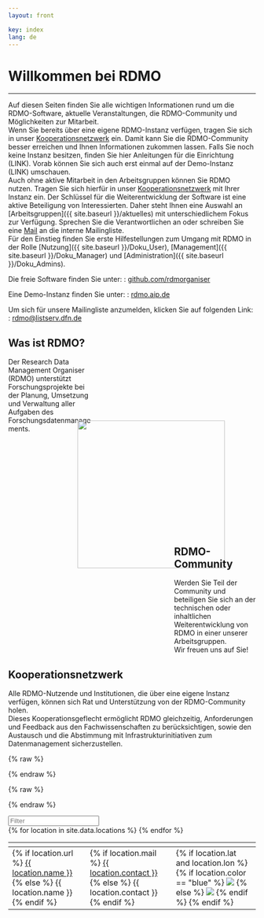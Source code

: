```yaml
---
layout: front

key: index
lang: de
---
```



# Willkommen bei RDMO
<hr>

Auf diesen Seiten finden Sie alle wichtigen Informationen rund um die RDMO-Software, aktuelle Veranstaltungen, die RDMO-Community und Möglichkeiten zur Mitarbeit. <br/>
Wenn Sie bereits über eine eigene RDMO-Instanz verfügen, tragen Sie sich in unser [Kooperationsnetzwerk]({{site.baseurl}}/index) ein. Damit kann Sie die RDMO-Community besser erreichen und Ihnen Informationen zukommen lassen.  Falls Sie noch keine Instanz besitzen, finden Sie hier Anleitungen für die Einrichtung (LINK). Vorab können Sie sich auch erst einmal auf der Demo-Instanz (LINK) umschauen.<br/>
Auch ohne aktive Mitarbeit in den Arbeitsgruppen können Sie RDMO nutzen. Tragen Sie sich hierfür in unser [Kooperationsnetzwerk]({{site.baseurl}}/index) mit Ihrer Instanz ein.
Der Schlüssel für die Weiterentwicklung der Software ist eine aktive Beteiligung von Interessierten. Daher steht Ihnen eine Auswahl an [Arbeitsgruppen]({{ site.baseurl }}/aktuelles) mit unterschiedlichem Fokus zur Verfügung. Sprechen Sie die Verantwortlichen an oder schreiben Sie eine <a href="mailto:rdmo-contact@listserv.dfn.de">Mail</a> an die interne Mailingliste.<br/>
Für den Einstieg finden Sie erste Hilfestellungen zum Umgang mit RDMO in der Rolle [Nutzung]({{ site.baseurl }}/Doku_User), [Management]({{ site.baseurl }}/Doku_Manager) und [Administration]({{ site.baseurl }}/Doku_Admins).<br/>

Die freie Software finden Sie unter:
: [github.com/rdmorganiser](https://github.com/rdmorganiser)

Eine Demo-Instanz finden Sie unter:
: [rdmo.aip.de](https://rdmo.aip.de)

Um sich für unsere Mailingliste anzumelden, klicken Sie auf folgenden Link:
: [rdmo@listserv.dfn.de](https://www.listserv.dfn.de/sympa/info/rdmo)


<div style="width: 35%;margin-top: 1%;">
<h2>Was ist RDMO?</h2>
Der Research Data Management Organiser (RDMO) unterstützt Forschungsprojekte bei der Planung, Umsetzung und Verwaltung aller Aufgaben des Forschungsdatenmanagements.
</div>

<div style=" margin-left:28%;margin-top: -5%;">
<img src="./img/3.Möglichkeit.PNG" style="width: 300px;"/>
</div>

<div style="width: 33%; margin-left:67%;margin-top: -15%;">
<h2>RDMO-Community</h2>
Werden Sie Teil der Community und beteiligen Sie sich an der technischen oder inhaltlichen Weiterentwicklung von RDMO in einer unserer Arbeitsgruppen.<br/>
Wir freuen uns auf Sie!
</div>

<h2>Kooperationsnetzwerk</h2>
Alle RDMO-Nutzende und Institutionen, die über eine eigene Instanz verfügen, können sich Rat und Unterstützung von der RDMO-Community holen.<br/>
Dieses Kooperationsgeflecht ermöglicht RDMO gleichzeitig, Anforderungen und Feedback aus den Fachwissenschaften zu berücksichtigen, sowie den Austausch und die Abstimmung mit Infrastrukturinitiativen zum Datenmanagement sicherzustellen.


<link rel="stylesheet" href="./css/leaflet.css" />

<script>
    var _locations = {{ site.data.locations | jsonify }};
</script>

{% raw  %}
<script id="popup-template" type="text/x-handlebars-template">

<h4>{{name}}</h4>

<dl>
    {{#if url}}
        <dt>URL</dt>
        <dd><a href="{{url}}" target="_blank">{{url}}</a></dd>
    {{/if}}
    {{#if contact}}
        <dt>Kontakt</dt>
        <dd>{{contact}}</dd>
    {{/if}}
    {{#if discipline}}
        <dt>Disziplin</dt>
        <dd>{{discipline}}</dd>
    {{/if}}
    {{#if description}}
        <dt>Beschreibung</dt>
        <dd>{{description}}</dd>
    {{/if}}
</dl>

</script>
{% endraw %}

{% raw  %}
<script id="legend-template" type="text/x-handlebars-template">

<p>
    <img src="./img/icons/marker-icon-blue.png" /> Produktiv-Instanzen
</p>
<p>
    <img src="./img/icons/marker-icon-grey.png" /> Test-Instanzen
</p>

</script>
{% endraw %}

<script src="./js/func.js"></script>
<script src="./js/handlebars.min.js"></script>
<script src="./js/leaflet.js"></script>
<script src="./js/map.js"></script>

<script src="./js/tablesorter.min.js"></script>
<script src="./js/tablesorter.widgets.js"></script>
<link rel="stylesheet" type="text/css" href="./css/table.css">

<div id="map" class="map"></div>

<div>
    <div class="no_entries"></div>
    <input class="tabfilter" type="search" data-column="all" placeholder="Filter">
</div>

<table id="partners" class="tablesorter">
    <thead>
        <th class="name"></th>
        <th class="contact"></th>
        <th class="instance"></th>
    </thead>
    <tbody>
        {% for location in site.data.locations %}
            <tr>
                <td class="name">
                    {% if location.url %}
                        <a href="{{ location.url }}">{{ location.name }}</a>
                    {% else %}
                        {{ location.name }}
                    {% endif %}
                </td>
                <td class="contact">
                    {% if location.mail %}
                        <a href="{{ location.mail }}">{{ location.contact }}</a>
                    {% else %}
                           {{ location.contact }}
                    {% endif %}
                </td>
                <td id="{{ location.name | slugify: latin }}" class="instance">
                    {% if location.lat and location.lon %}
                        {% if location.color == "blue" %}
                            <img src="./img/icons/marker-icon-blue.png" />
                        {% else %}
                            <img src="./img/icons/marker-icon-grey.png" />
                        {% endif %}
                        <script>
                            $("#{{ location.name | slugify }}")
                            .on("click", function(){
                                open_marker(
                                    "{{ location.name | slugify }}",
                                    [{{ location.lat }}, {{ location.lon }}],
                                    "{{ location.description | size }}"
                                );
                            });
                        </script>
                    {% endif %}
                </td>
            </tr>
        {% endfor %}
    </tbody>
</table>

<script>
    $(document).ready(function() {
        init_table();
    });
</script>
